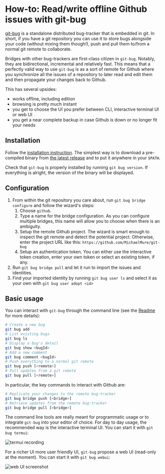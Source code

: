 # How-to: Read/write offline Github issues with git-bug

[git-bug](https://github.com/MichaelMure/git-bug) is a standalone distributed bug-tracker that is embedded in git. In short, if you have a git repository you can use it to store bugs alongside your code (without mixing them though!), push and pull them to/from a normal git remote to collaborate.

Bridges with other bug-trackers are first-class citizen in `git-bug`. Notably, they are bidirectional, incremental and relatively fast. This means that a perfectly valid way to use `git-bug` is as a sort of remote for Github where you synchronize all the issues of a repository to later read and edit them and then propagate your changes back to Github.

This has several upsides:
- works offline, including edition
- browsing is pretty much instant
- you get to choose the UI you prefer between CLI, interactive terminal UI or web UI
- you get a near complete backup in case Github is down or no longer fit your needs

## Installation

Follow the [installation instruction](https://github.com/MichaelMure/git-bug#install). The simplest way is to download a pre-compiled binary from [the latest release](https://github.com/MichaelMure/git-bug/releases/latest) and to put it anywhere in your `$PATH`. 

Check that `git-bug` is properly installed by running `git bug version`. If everything is alright, the version of the binary will be displayed.

## Configuration

1. From within the git repository you care about, run `git bug bridge  configure` and follow the wizard's steps:
    1. Choose `github`.
    1. Type a name for the bridge configuration. As you can configure multiple bridges, this name will allow you to choose when there is an ambiguity.
    1. Setup the remote Github project. The wizard is smart enough to inspect the git remote and detect the potential project. Otherwise, enter the project URL like this: `https://github.com/MichaelMure/git-bug`
    1. Setup an authentication token. You can either use the interactive token creation, enter your own token or select an existing token, if any.
1. Run `git bug bridge pull` and let it run to import the issues and identities.
1. Find your imported identity by running `git bug user ls` and select it as your own with `git bug user adopt <id>`

## Basic usage

You can interact with `git-bug` through the command line (see the [Readme](../README.md#cli-usage) for more details):
```bash
# Create a new bug
git bug add
# List existing bugs
git bug ls
# Display a bug's detail
git bug show <bugId>
# Add a new comment
git bug comment <bugId>
# Push everything to a normal git remote
git bug push [<remote>]
# Pull updates from a git remote
git bug pull [<remote>]
```

In particular, the key commands to interact with Github are:
```bash
# Replicate your changes to the remote bug-tracker
git bug bridge push [<bridge>]
# Retrieve updates from the remote bug-tracker
git bug bridge pull [<bridge>]
```

The command line tools are really meant for programmatic usage or to integrate `git-bug` into your editor of choice. For day to day usage, the recommended way is the interactive terminal UI. You can start it with `git bug termui`:

![termui recording](../misc/termui_recording.gif)

For a richer UI more user friendly UI, `git-bug` propose a web UI (read-only at the moment). You can start it with `git bug webui`:

![web UI screenshot](../misc/webui2.png)
